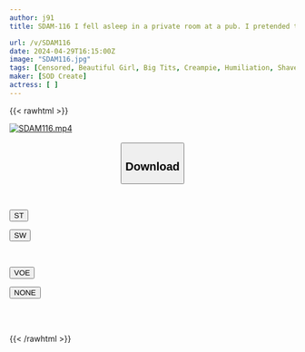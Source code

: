 ```yaml
---
author: j91
title: SDAM-116 I fell asleep in a private room at a pub. I pretended to care for a beautiful woman and secretly penetrated her raw. I'm a part-time worker.

url: /v/SDAM116
date: 2024-04-29T16:15:00Z
image: "SDAM116.jpg"
tags: [Censored, Beautiful Girl, Big Tits, Creampie, Humiliation, Shaved]
maker: [SOD Create]
actress: [ ]
---
```



{{< rawhtml >}}

<div class="video" data-videoid="oeYgvX4er6S9D0">
    <a href="javascript:;">
        <img src="/v/SDAM116/SDAM116.jpg" width="WIDTH" height="HEIGHT" alt="SDAM116.mp4" loading="lazy">
    </a>
</div>

<script type="text/javascript" src="https://j91.asia/asset/on-demand-st.js"></script>

<br>
  <link rel="stylesheet" href="https://j91.asia/asset/bs5.css">
  
  <center>
  <button class="btn btn-primary" type="button" data-bs-toggle="collapse" data-bs-target=".multi-collapse" aria-expanded="false" aria-controls="multiCollapseExample1 multiCollapseExample2"><h2>Download</h2></button></center>
</p>
<div class="row">
  <div class="col">
    <div class="collapse multi-collapse" id="multiCollapseExample1">
      <div class="card card-body">
	      	      <br>
<div class="buttons">  
<p><a href="https://streamtape.to/v/oeYgvX4er6S9D0" target="_blank"><button class="btn-hover color-3"><i class="fa fa-download"></i> ST</button></a></p>
<p><a href="https://asnwish.com/iml7mfrm2uxl" target="_blank"><button class="btn-hover color-2"><i class="fa fa-download"></i> SW</button></a></p></div>
    </div>
  </div>
</div>
  <div class="col">
    <div class="collapse multi-collapse" id="multiCollapseExample2">
      <div class="card card-body">
	      <br>
<div class="buttons">
<p><a href="https://voe.sx/lrga3frcoanp"><button class="btn-hover color-8"><i class="fa fa-download"></i> VOE</button></a></p>
<p><a href="javascript:;"><button class="btn-hover color-9"><i class="fa fa-download"></i> NONE</button></a></p></div>
<br><br>
      </div>
    </div>
  </div>
</div>

{{< /rawhtml >}}